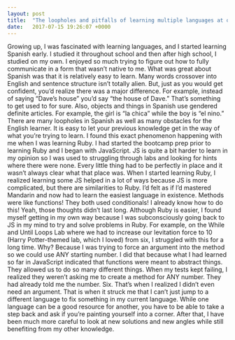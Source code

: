 ```yaml
---
layout: post
title:  "The loopholes and pitfalls of learning multiple languages at once"
date:   2017-07-15 19:26:07 +0000
---
```




Growing up, I was fascinated with learning languages, and I started learning Spanish early. I studied it throughout school and then after high school, I studied on my own. I enjoyed so much trying to figure out how to fully communicate in a form that wasn’t native to me. 
What was great about Spanish was that it is relatively easy to learn. Many words crossover into English and sentence structure isn’t totally alien. But, just as you would get confident, you’d realize there was a major difference. For example, instead of saying “Dave’s house” you’d say “the house of Dave.” That’s something to get used to for sure. Also, objects and things in Spanish use gendered definite articles. For example, the girl is “la chica” while the boy is “el nino.”
There are many loopholes in Spanish as well as many obstacles for the English learner. It is easy to let your previous knowledge get in the way of what you’re trying to learn. 
I found this exact phenomenon happening with me when I was learning Ruby. I had started the bootcamp prep prior to learning Ruby and I began with JavaScript. JS is quite a bit harder to learn in my opinion so I was used to struggling through labs and looking for hints where there were none. Every little thing had to be perfectly in place and it wasn’t always clear what that place was. 
When I started learning Ruby, I realized learning some JS helped in a lot of ways because JS is more complicated, but there are similarities to Ruby. I’d felt as if I’d mastered Mandarin and now had to learn the easiest language in existence. 
Methods were like functions! They both used conditionals! I already know how to do this! Yeah, those thoughts didn’t last long. Although Ruby is easier, I found myself getting in my own way because I was subconsciously going back to JS in my mind to try and solve problems in Ruby. 
For example, on the While and Until Loops Lab where we had to increase our levitation force to 10 (Harry Potter-themed lab, which I loved) from six, I struggled with this for a long time. Why? Because I was trying to force an argument into the method so we could use ANY starting number. I did that because what I had learned so far in JavaScript indicated that functions were meant to abstract things. They allowed us to do so many different things. 
When my tests kept failing, I realized they weren’t asking me to create a method for ANY number. They had already told me the number. Six. That’s when I realized I didn’t even need an argument. That is when it struck me that I can’t just jump to a different language to fix something in my current language. While one language can be a good resource for another, you have to be able to take a step back and ask if you’re painting yourself into a corner. 
After that, I have been much more careful to look at new solutions and new angles while still benefiting from my other knowledge. 


